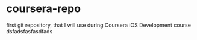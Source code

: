 # coursera-repo
first git repository, that I will use during Coursera iOS Development course 
dsfadsfasfasdfads
